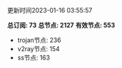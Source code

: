 更新时间2023-01-16 03:55:57

**总订阅: 73**
**总节点: 2127**
**有效节点: 553**
- trojan节点: 236
- v2ray节点: 154
- ss节点: 163
